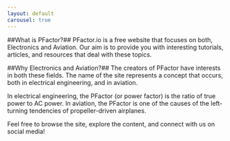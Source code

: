 ```yaml
---
layout: default
carousel: true
---
```


##What is PFactor?##
PFactor.io is a free website that focuses on both, Electronics and Aviation. Our aim is to provide you with interesting tutorials, articles, and resources that deal with these topics.

##Why Electronics and Aviation?##
The creators of PFactor have interests in both these fields. The name of the site represents a concept that occurs, both in electrical engineering, and in aviation.

In electrical engineering, the PFactor (or power factor) is the ratio of true power to AC power. In aviation, the PFactor is one of the causes of the left-turning tendencies of propeller-driven airplanes.

Feel free to browse the site, explore the content, and connect with us on social media!